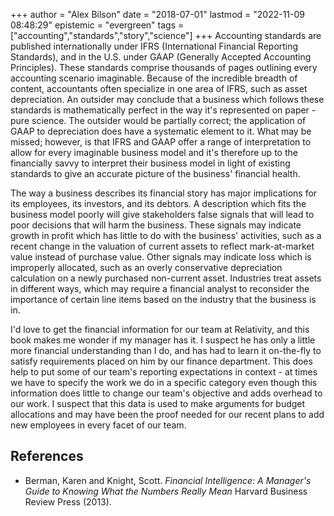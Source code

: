 +++
author = "Alex Bilson"
date = "2018-07-01"
lastmod = "2022-11-09 08:48:29"
epistemic = "evergreen"
tags = ["accounting","standards","story","science"]
+++
Accounting standards are published internationally under IFRS (International Financial Reporting Standards), and in the U.S. under GAAP (Generally Accepted Accounting Principles). These standards comprise thousands of pages outlining every accounting scenario imaginable. Because of the incredible breadth of content, accountants often specialize in one area of IFRS, such as asset depreciation. An outsider may conclude that a business which follows these standards is mathematically perfect in the way it's represented on paper - pure science. The outsider would be partially correct; the application of GAAP to depreciation does have a systematic element to it. What may be missed; however, is that IFRS and GAAP offer a range of interpretation to allow for every imaginable business model and it's therefore up to the financially savvy to interpret their business model in light of existing standards to give an accurate picture of the business' financial health.

The way a business describes its financial story has major implications for its employees, its investors, and its debtors. A description which fits the business model poorly will give stakeholders false signals that will lead to poor decisions that will harm the business. These signals may indicate growth in profit which has little to do with the business' activities, such as a recent change in the valuation of current assets to reflect mark-at-market value instead of purchase value. Other signals may indicate loss which is improperly allocated, such as an overly conservative depreciation calculation on a newly purchased non-current asset. Industries treat assets in different ways, which may require a financial analyst to reconsider the importance of certain line items based on the industry that the business is in.

I'd love to get the financial information for our team at Relativity, and this book makes me wonder if my manager has it. I suspect he has only a little more financial understanding than I do, and has had to learn it on-the-fly to satisfy requirements placed on him by our finance department. This does help to put some of our team's reporting expectations in context - at times we have to specify the work we do in a specific category even though this information does little to change our team's objective and adds overhead to our work. I suspect that this data is used to make arguments for budget allocations and may have been the proof needed for our recent plans to add new employees in every facet of our team.

## References

- Berman, Karen and Knight, Scott. _Financial Intelligence: A Manager's Guide to Knowing What the Numbers Really Mean_ Harvard Business Review Press (2013).
